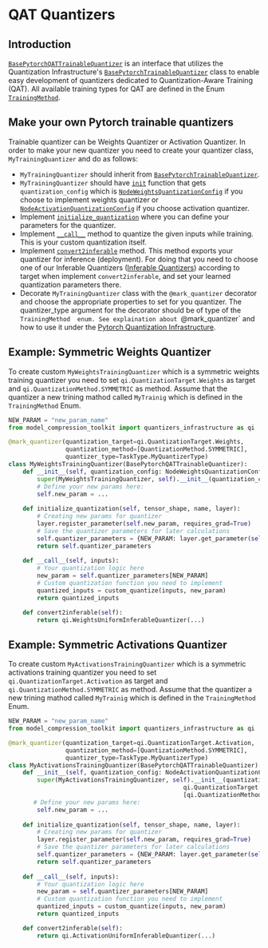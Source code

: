 # QAT Quantizers

## Introduction
[`BasePytorchQATTrainableQuantizer`](https://github.com/sony/model_optimization/blob/main/model_compression_toolkit/qat/pytorch/quantizer/base_pytorch_qat_quantizer.py) is an interface that utilizes the Quantization Infrastructure's [`BasePytorchTrainableQuantizer`](https://github.com/sony/model_optimization/blob/main/model_compression_toolkit/quantizers_infrastructure/pytorch/base_pytorch_quantizer.py) class to  enable easy development of quantizers dedicated to Quantization-Aware Training (QAT).
All available training types for QAT are defined in the Enum [`TrainingMethod`](https://github.com/sony/model_optimization/tree/main/model_compression_toolkit/qat/pytorch/quantizer).

## Make your own Pytorch trainable quantizers
Trainable quantizer can be Weights Quantizer or Activation Quantizer.
In order to make your new quantizer you need to create your quantizer class, `MyTrainingQuantizer` and do as follows:
   - `MyTrainingQuantizer` should inherit from [`BasePytorchTrainableQuantizer`](https://github.com/sony/model_optimization/blob/main/model_compression_toolkit/quantizers_infrastructure/pytorch/base_pytorch_quantizer.py).
   - `MyTrainingQuantizer` should have [`init`](https://github.com/sony/model_optimization/blob/main/model_compression_toolkit/quantizers_infrastructure/common/base_trainable_quantizer.py) function that gets `quantization_config` which is [`NodeWeightsQuantizationConfig`](https://github.com/sony/model_optimization/blob/main/model_compression_toolkit/core/common/quantization/node_quantization_config.py#L228) if you choose to implement weights quantizer or [`NodeActivationQuantizationConfig`](https://github.com/sony/model_optimization/blob/main/model_compression_toolkit/core/common/quantization/node_quantization_config.py#L63) if you choose activation quantizer.
   - Implement [`initialize_quantization`](https://github.com/sony/model_optimization/blob/main/model_compression_toolkit/quantizers_infrastructure/common/base_trainable_quantizer.py) where you can define your parameters for the quantizer.
   - Implement [`__call__`](https://github.com/sony/model_optimization/blob/main/model_compression_toolkit/quantizers_infrastructure/common/base_trainable_quantizer.py) method to quantize the given inputs while training. This is your custom quantization itself. 
   - Implement [`convert2inferable`](https://github.com/sony/model_optimization/blob/main/model_compression_toolkit/quantizers_infrastructure/common/base_trainable_quantizer.py) method. This method exports your quantizer for inference (deployment). For doing that you need to choose one of our Inferable Quantizers ([Inferable Quantizers](https://github.com/sony/model_optimization/tree/main/model_compression_toolkit/quantizers_infrastructure/pytorch/inferable_quantizers)) according to target when implement `convert2inferable`, and set your learned quantization parameters there. 
   - Decorate `MyTrainingQuantizer` class with the `@mark_quantizer` decorator and choose the appropriate properties to set for you quantizer. The quantizer_type argument for the decorator should be of type of the `TrainingMethod  enum. See explaination about `@mark_quantizer` and how to use it under the [Pytorch Quantization Infrastructure](https://github.com/sony/model_optimization/blob/main/model_compression_toolkit/quantizers_infrastructure/pytorch/README.md).
   
## Example: Symmetric Weights Quantizer
To create custom `MyWeightsTrainingQuantizer` which is a symmetric weights training quantizer you need to set
`qi.QuantizationTarget.Weights` as target and `qi.QuantizationMethod.SYMMETRIC` as method.
Assume that the quantizer a new trining mathod called `MyTrainig` which is defined in the `TrainingMethod` Enum.
```python
NEW_PARAM = "new_param_name"
from model_compression_toolkit import quantizers_infrastructure as qi

@mark_quantizer(quantization_target=qi.QuantizationTarget.Weights,
                quantization_method=[QuantizationMethod.SYMMETRIC],
                quantizer_type=TaskType.MyQuantizerType)
class MyWeightsTrainingQuantizer(BasePytorchQATTrainableQuantizer):
    def __init__(self, quantization_config: NodeWeightsQuantizationConfig):
        super(MyWeightsTrainingQuantizer, self).__init__(quantization_config)
        # Define your new params here:
        self.new_param = ...
        
    def initialize_quantization(self, tensor_shape, name, layer):
        # Creating new params for quantizer
        layer.register_parameter(self.new_param, requires_grad=True)
        # Save the quantizer parameters for later calculations
        self.quantizer_parameters = {NEW_PARAM: layer.get_parameter(self.new_param)}
        return self.quantizer_parameters
    
    def __call__(self, inputs):
        # Your quantization logic here
        new_param = self.quantizer_parameters[NEW_PARAM]
        # Custom quantization function you need to implement
        quantized_inputs = custom_quantize(inputs, new_param)
        return quantized_inputs

    def convert2inferable(self):
        return qi.WeightsUniformInferableQuantizer(...)
```

## Example: Symmetric Activations Quantizer
To create custom `MyActivationsTrainingQuantizer` which is a symmetric activations training quantizer you need to set `qi.QuantizationTarget.Activation` as target and `qi.QuantizationMethod.SYMMETRIC` as method.
Assume that the quantizer a new trining mathod called `MyTrainig` which is defined in the `TrainingMethod` Enum.
```python
NEW_PARAM = "new_param_name"
from model_compression_toolkit import quantizers_infrastructure as qi

@mark_quantizer(quantization_target=qi.QuantizationTarget.Activation,
                quantization_method=[QuantizationMethod.SYMMETRIC],
                quantizer_type=TaskType.MyQuantizerType)
class MyActivationsTrainingQuantizer(BasePytorchQATTrainableQuantizer):
    def __init__(self, quantization_config: NodeActivationQuantizationConfig):
        super(MyActivationsTrainingQuantizer, self).__init__(quantization_config,
                                                 qi.QuantizationTarget.Activation,
                                                 [qi.QuantizationMethod.SYMMETRIC])
       # Define your new params here:
        self.new_param = ...
        
    def initialize_quantization(self, tensor_shape, name, layer):
        # Creating new params for quantizer
        layer.register_parameter(self.new_param, requires_grad=True)
        # Save the quantizer parameters for later calculations
        self.quantizer_parameters = {NEW_PARAM: layer.get_parameter(self.new_param)}
        return self.quantizer_parameters
    
    def __call__(self, inputs):
        # Your quantization logic here
        new_param = self.quantizer_parameters[NEW_PARAM]
        # Custom quantization function you need to implement
        quantized_inputs = custom_quantize(inputs, new_param)
        return quantized_inputs

    def convert2inferable(self):
        return qi.ActivationUniformInferableQuantizer(...)
```
